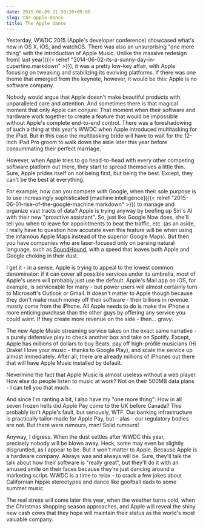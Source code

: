```yaml
---
date: 2015-06-09 21:58:20+00:00
slug: the-apple-dance
title: The Apple dance
---
```


Yesterday, WWDC 2015 (Apple's developer conference) showcased what's new in OS X, iOS, and watchOS. There was also an unsurprising "one more thing" with the introduction of Apple Music. Unlike the massive redesign from[ last year]({{< relref "2014-06-02-its-a-sunny-day-in-cupertino.markdown" >}}), it was a pretty low-key affair, with Apple focusing on tweaking and stabilizing its evolving platforms. If there was one theme that emerged from the keynote, however, it would be this: Apple is no software company.

<!--more-->

Nobody would argue that Apple doesn't make beautiful products with unparalleled care and attention. And sometimes there is that magical moment that only Apple can conjure: That moment when their software and hardware work together to create a feature that would be impossible without Apple's complete end-to-end control. There was a foreshadowing of such a thing at this year's WWDC when Apple introduced multitasking for the iPad. But in this case the multitasking bride will have to wait for the 12-inch iPad Pro groom to walk down the aisle later this year before consummating their perfect marriage.

However, when Apple tries to go head-to-head with every other competing software platform out there, they start to spread themselves a little thin. Sure, Apple prides itself on not being first, but being the best. Except, they can't be the best at everything.

For example, how can you compete with Google, when their sole purpose is to use increasingly sophisticated [machine intelligence]({{< relref "2015-06-01-rise-of-the-google-machine.markdown" >}}) to manage and organize vast tracts of data? Apple is trying anyway by beefing up Siri's AI with their new "proactive assistant". So, just like Google Now does, she'll tell you when to leave for appointments to beat the traffic, etc. (as an aside, I really have to question how accurate even this feature will be when using the infamous Apple Maps instead of the superior Google Maps). But then you have companies who are laser-focused only on parsing natural language, such as [SoundHound](http://www.soundhound.com/hound), with a speed that leaves both Apple and Google choking in their dust.

I get it - in a sense, Apple is trying to appeal to the lowest common denominator: if it can cover all possible services under its umbrella, most of Apple's users will probably just use the default. Apple's Mail app on iOS, for example, is serviceable for many - but power users will almost certainly turn to Microsoft's Outlook or Gmail. It doesn't matter to Apple though because they don't make much money off their software - their billions in revenue mostly come from the iPhone. All Apple needs to do is make the iPhone a more enticing purchase than the other guys by offering any service you could want. If they create more revenue on the side - then... gravy.

The new Apple Music streaming service takes on the exact same narrative - a purely defensive play to check another box and take on Spotify. Except, Apple has millions of dollars to buy Beats, pay off high-profile musicians (Hi Drake! I love your music - thanks to Google Play), and scale the service up almost immediately. After all, there are already millions of iPhones out there that will have Apple Music installed by default.

Nevermind the fact that Apple Music is almost useless without a web player. How else do people listen to music at work? Not on their 500MB data plans - I can tell you that much.

And since I'm ranting a bit, I also have my "one more thing": How in all seven frozen hells did Apple Pay come to the UK before Canada? This probably isn't Apple's fault, but seriously, WTF. Our banking infrastructure is practically tailor-made for Apple Pay, but - alas - our regulatory bodies are not. But there were rumours, man! Solid rumours!

Anyway, I digress. When the dust settles after WWDC this year, precisely nobody will be blown away. Heck, some may even be slightly disgruntled, as I appear to be. But it won't matter to Apple. Because Apple is a hardware company. Always was and always will be. Sure, they'll talk the talk about how their software is "really great", but they'll do it with an amused smile on their faces because they're just dancing around a marketing script. WWDC is a time to relax - to crack a few jokes about Californian hippie stereotypes and dance like goofball dads to some summer music.

The real stress will come later this year, when the weather turns cold, when the Christmas shopping season approaches, and Apple will reveal the shiny new cash cows that they hope will maintain their status as the world's most valuable company.
